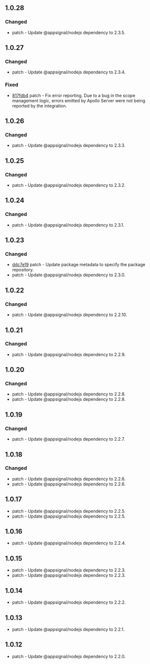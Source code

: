

## 1.0.28

### Changed

- patch - Update @appsignal/nodejs dependency to 2.3.5.

## 1.0.27

### Changed

- patch - Update @appsignal/nodejs dependency to 2.3.4.

### Fixed

- [817fdb4](https://github.com/appsignal/appsignal-nodejs/commit/817fdb4f6c20ca64fe33205c5d15098a93bda7e2) patch - Fix error reporting. Due to a bug in the scope management logic, errors emitted by Apollo Server were not being reported by the integration.

## 1.0.26

### Changed

- patch - Update @appsignal/nodejs dependency to 2.3.3.

## 1.0.25

### Changed

- patch - Update @appsignal/nodejs dependency to 2.3.2.

## 1.0.24

### Changed

- patch - Update @appsignal/nodejs dependency to 2.3.1.

## 1.0.23

### Changed

- [ddc7e19](https://github.com/appsignal/appsignal-nodejs/commit/ddc7e19277409552db671e68bdfd88fea95e8f57) patch - Update package metadata to specify the package repository.
- patch - Update @appsignal/nodejs dependency to 2.3.0.

## 1.0.22

### Changed

- patch - Update @appsignal/nodejs dependency to 2.2.10.

## 1.0.21

### Changed

- patch - Update @appsignal/nodejs dependency to 2.2.9.

## 1.0.20

### Changed

- patch - Update @appsignal/nodejs dependency to 2.2.8.
- patch - Update @appsignal/nodejs dependency to 2.2.8.

## 1.0.19

### Changed

- patch - Update @appsignal/nodejs dependency to 2.2.7.

## 1.0.18

### Changed

- patch - Update @appsignal/nodejs dependency to 2.2.6.
- patch - Update @appsignal/nodejs dependency to 2.2.6.

## 1.0.17

- patch - Update @appsignal/nodejs dependency to 2.2.5.
- patch - Update @appsignal/nodejs dependency to 2.2.5.

## 1.0.16

- patch - Update @appsignal/nodejs dependency to 2.2.4.

## 1.0.15

- patch - Update @appsignal/nodejs dependency to 2.2.3.
- patch - Update @appsignal/nodejs dependency to 2.2.3.

## 1.0.14

- patch - Update @appsignal/nodejs dependency to 2.2.2.

## 1.0.13

- patch - Update @appsignal/nodejs dependency to 2.2.1.

## 1.0.12

- patch - Update @appsignal/nodejs dependency to 2.2.0.
